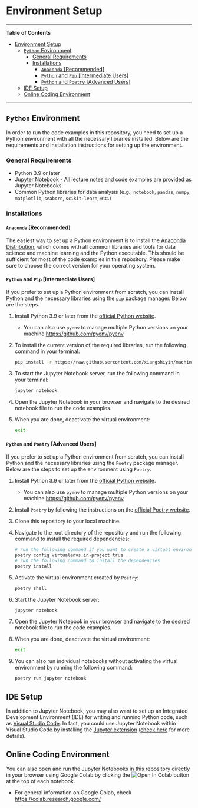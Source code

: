 # Environment Setup
---

**Table of Contents**
- [Environment Setup](#environment-setup)
  - [`Python` Environment](#python-environment)
    - [General Requirements](#general-requirements)
    - [Installations](#installations)
      - [`Anaconda` \[Recommended\]](#anaconda-recommended)
      - [`Python` and `Pip` \[Intermediate Users\]](#python-and-pip-intermediate-users)
      - [`Python` and `Poetry` \[Advanced Users\]](#python-and-poetry-advanced-users)
  - [IDE Setup](#ide-setup)
  - [Online Coding Environment](#online-coding-environment)

---

## `Python` Environment
In order to run the code examples in this repository, you need to set up a Python environment with all the necessary libraries installed. Below are the requirements and installation instructions for setting up the environment.

### General Requirements
- Python 3.9 or later
- [Jupyter Notebook](https://jupyter.org/) - All lecture notes and code examples are provided as Jupyter Notebooks.
- Common Python libraries for data analysis (e.g., `notebook`, `pandas`, `numpy`, `matplotlib`, `seaborn`, `scikit-learn`, etc.)

### Installations
#### `Anaconda` [Recommended]
The easiest way to set up a Python environment is to install the [Anaconda Distribution](https://www.anaconda.com/download/success), which comes with all common libraries and tools for data science and machine learning and the Python executable. This should be sufficient for most of the code examples in this repository. Please make sure to choose the correct version for your operating system.

#### `Python` and `Pip` [Intermediate Users]
If you prefer to set up a Python environment from scratch, you can install Python and the necessary libraries using the `pip` package manager. Below are the steps.
1. Install Python 3.9 or later from the [official Python website](https://www.python.org/downloads/).
   - You can also use `pyenv` to manage multiple Python versions on your machine https://github.com/pyenv/pyenv
2. To install the current version of the required libraries, run the following command in your terminal:

    ```bash
    pip install -r https://raw.githubusercontent.com/xiangshiyin/machine-learning-for-actuarial-science/refs/heads/main/requirements.txt
    ```
3. To start the Jupyter Notebook server, run the following command in your terminal:

    ```bash
    jupyter notebook
    ```
4. Open the Jupyter Notebook in your browser and navigate to the desired notebook file to run the code examples.
5. When you are done, deactivate the virtual environment:

    ```bash
    exit
    ```

#### `Python` and `Poetry` [Advanced Users]
If you prefer to set up a Python environment from scratch, you can install Python and the necessary libraries using the `Poetry` package manager. Below are the steps to set up the environment using `Poetry`.

1. Install Python 3.9 or later from the [official Python website](https://www.python.org/downloads/).
   - You can also use `pyenv` to manage multiple Python versions on your machine https://github.com/pyenv/pyenv
2. Install `Poetry` by following the instructions on the [official Poetry website](https://python-poetry.org/docs/).
3. Clone this repository to your local machine.
4. Navigate to the root directory of the repository and run the following command to install the required dependencies:

    ```bash
    # run the following command if you want to create a virtual environment in the project directory
    poetry config virtualenvs.in-project true
    # run the following command to install the dependencies
    poetry install
    ```
5. Activate the virtual environment created by `Poetry`:

    ```bash
    poetry shell
    ```
6. Start the Jupyter Notebook server:

    ```bash
    jupyter notebook
    ```
7. Open the Jupyter Notebook in your browser and navigate to the desired notebook file to run the code examples.
8. When you are done, deactivate the virtual environment:

    ```bash
    exit
    ```
9. You can also run individual notebooks without activating the virtual environment by running the following command:

    ```bash
    poetry run jupyter notebook
    ```

## IDE Setup
In addition to Jupyter Notebook, you may also want to set up an Integrated Development Environment (IDE) for writing and running Python code, such as [Visual Studio Code](https://code.visualstudio.com/). In fact, you could use Jupyter Notebook within Visual Studio Code by installing the [Jupyter extension](https://marketplace.visualstudio.com/items?itemName=ms-toolsai.jupyter) ([check here](https://code.visualstudio.com/docs/python/jupyter-support-py) for more details).

## Online Coding Environment
You can also open and run the Jupyter Notebooks in this repository directly in your browser using Google Colab by clicking the ![Open In Colab](https://colab.research.google.com/assets/colab-badge.svg) button at the top of each notebook. 
- For general information on Google Colab, check https://colab.research.google.com/
